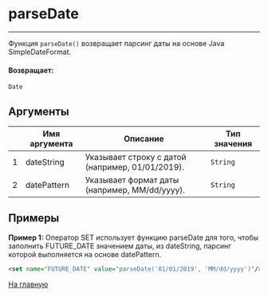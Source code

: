 # parseDate

---

Функция `parseDate()` возвращает парсинг даты на основе Java SimpleDateFormat.

#### Возвращает:

`Date`

## Аргументы

|  | Имя аргумента | Описание | Тип значения |
| --- | --- | --- | --- |
| 1 | dateString | Указывает строку с датой (например, 01/01/2019). | `String` |
| 2 | datePattern | Указывает формат даты (например, MM/dd/yyyy). | `String` |

## Примеры

**Пример 1:** Оператор SET использует функцию parseDate для того, чтобы заполнить FUTURE_DATE значением даты, из dateString, парсинг которой выполняется на основе datePattern.
```xml
<set name="FUTURE_DATE" value="parseDate('01/01/2019', 'MM/dd/yyyy')"/>
```



[На главную](./)